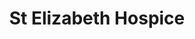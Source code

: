 ---
title: "St Elizabeth Hospice"
url: /ipswich/st-elizabeth-hospice-high-street-2/
shop: charity
---